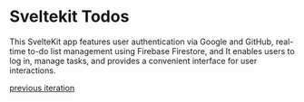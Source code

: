 # Sveltekit Todos

This SvelteKit app features user authentication via Google and GitHub, real-time to-do list management using Firebase Firestore, and It enables users to log in, manage tasks, and provides a convenient interface for user interactions.

[previous iteration](https://sveltetodos.netlify.app/)

